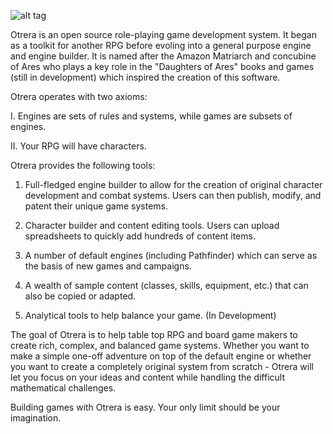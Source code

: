 ![alt tag](https://raw.github.com/AgathaTheWitch/Otrera/master/otrera-smaller.jpg)

Otrera is an open source role-playing game development system. 
It began as a toolkit for another RPG before evoling into a
general purpose engine and engine builder. It is named after
the Amazon Matriarch and concubine of Ares who plays a key
role in the "Daughters of Ares" books and games (still in
development) which inspired the creation of this software.

Otrera operates with two axioms:

I. Engines are sets of rules and systems, while games are
subsets of engines.

II. Your RPG will have characters.

Otrera provides the following tools:

1. Full-fledged engine builder to allow for the creation of
original character development and combat systems. Users can
then publish, modify, and patent their unique game systems.

2. Character builder and content editing tools. Users can
upload spreadsheets to quickly add hundreds of content items.

3. A number of default engines (including Pathfinder) which can
serve as the basis of new games and campaigns.

4. A wealth of sample content (classes, skills, equipment, etc.) 
that can also be copied or adapted.

5. Analytical tools to help balance your game. (In Development)

The goal of Otrera is to help table top RPG and board game makers
to create rich, complex, and balanced game systems. Whether you
want to make a simple one-off adventure on top of the default
engine or whether you want to create a completely original
system from scratch - Otrera will let you focus on your ideas and
content while handling the difficult mathematical challenges.

Building games with Otrera is easy. Your only limit should be
your imagination.
